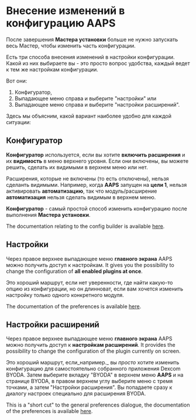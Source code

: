 # Внесение изменений в конфигурацию AAPS

После завершения **Мастера установки** больше не нужно запускать весь Мастер, чтобы изменить часть конфигурации.

Есть три способа внесения изменений в настройки конфигурации. Какой из них выбираете вы - это просто вопрос удобства, каждый ведет к тем же настройкам конфигурации.

Вот они:

1. Конфигуратор,
2. Выпадающее меню справа и выберите "настройки" или
3. Выпадающее меню справа и выберите "настройки расширений".

Здесь мы объясним, какой вариант наиболее удобно для каждой ситуации:

## Конфигуратор

**Конфигуратор** используется, если вы хотите **включить расширения** и их **видимость** в меню верхнего уровня. Если они включены, вы можете решить, сделать их видимыми в верхнем меню или нет.

Расширения, которые не включены (то есть отключены), нельзя сделанть видимыми. Например, когда **AAPS** запущен на **цели 1**, нельзя активировать **автоматизацию**, так что модуль/расширение **автоматизация** нельзя сделать видимым в верхнем меню.

**Конфигуратор** - самый простой способ изменить конфигурацию после выполнения **Мастера установки**.

The documentation relating to the config builder is available [here](../SettingUpAaps/ConfigBuilder.md).

## Настройки

Через правое верхнее выпадающее меню **главного экрана** AAPS можно получить доступ к настройкам. It gives you the possibility to change the configuration of **all enabled plugins at once**.

Это хороший маршрут, если нет уверенности, где найти какую-то опцию из конфигурации, но он длинноват, если вам хочется изменить настройку только одного конкретного модуля.

The documentation of the preferences is available [here](../SettingUpAaps/Preferences.md).

## Настройки расширений

Через правое верхнее выпадающее меню **главного экрана** AAPS можно получить доступ к **настройкам расширений**. It provides the possibility to change the configuration of the plugin currently on screen.

Это хороший маршрут, если_например._ вы _просто_ хотите изменить конфигурацию для самостоятельно собранного приложения Dexcom BYODA. Затем выберите вкладку "BYODA" в верхнем меню **AAPS** и на странице BYODA, в правом верхнем углу выберите меню с тремя точками, а затем "Настройки расширения". Вы попадаете сразу к диалогу настроек специально для расширения BYODA.

This is a "short cut" to the general preferences dialogue, the documentation of the preferences is available [here](../SettingUpAaps/Preferences.md).

